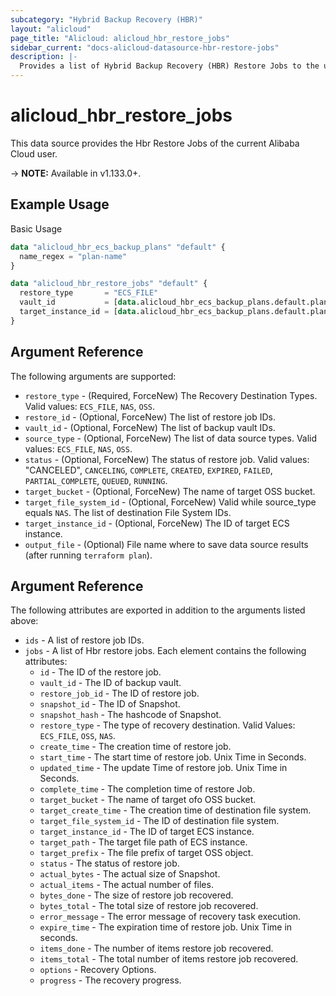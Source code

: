 ```yaml
---
subcategory: "Hybrid Backup Recovery (HBR)"
layout: "alicloud"
page_title: "Alicloud: alicloud_hbr_restore_jobs"
sidebar_current: "docs-alicloud-datasource-hbr-restore-jobs"
description: |-
  Provides a list of Hybrid Backup Recovery (HBR) Restore Jobs to the user.
---
```


# alicloud\_hbr\_restore\_jobs

This data source provides the Hbr Restore Jobs of the current Alibaba Cloud user.

-> **NOTE:** Available in v1.133.0+.

## Example Usage

Basic Usage

```terraform
data "alicloud_hbr_ecs_backup_plans" "default" {
  name_regex = "plan-name"
}

data "alicloud_hbr_restore_jobs" "default" {
  restore_type       = "ECS_FILE"
  vault_id           = [data.alicloud_hbr_ecs_backup_plans.default.plans.0.vault_id]
  target_instance_id = [data.alicloud_hbr_ecs_backup_plans.default.plans.0.instance_id]
}
```

## Argument Reference

The following arguments are supported:

* `restore_type` - (Required, ForceNew) The Recovery Destination Types. Valid values: `ECS_FILE`, `NAS`, `OSS`.
* `restore_id` - (Optional, ForceNew) The list of restore job IDs.
* `vault_id` - (Optional, ForceNew) The list of backup vault IDs.
* `source_type` - (Optional, ForceNew) The list of data source types. Valid values: `ECS_FILE`, `NAS`, `OSS`.
* `status` - (Optional, ForceNew) The status of restore job. Valid values: "CANCELED", `CANCELING`, `COMPLETE`, `CREATED`, `EXPIRED`, `FAILED`, `PARTIAL_COMPLETE`, `QUEUED`, `RUNNING`.
* `target_bucket` - (Optional, ForceNew) The name of target OSS bucket.
* `target_file_system_id` - (Optional, ForceNew) Valid while source_type equals `NAS`. The list of destination File System IDs.
* `target_instance_id` - (Optional, ForceNew) The ID of target ECS instance.
* `output_file` - (Optional) File name where to save data source results (after running `terraform plan`).


## Argument Reference

The following attributes are exported in addition to the arguments listed above:

* `ids` - A list of restore job IDs.
* `jobs` - A list of Hbr restore jobs. Each element contains the following attributes:
	* `id` - The ID of the restore job.
	* `vault_id` - The ID of backup vault.
	* `restore_job_id` - The ID of restore job.
	* `snapshot_id` - The ID of Snapshot.
	* `snapshot_hash` - The hashcode of Snapshot.
	* `restore_type` - The type of recovery destination. Valid Values: `ECS_FILE`, `OSS`, `NAS`.
	* `create_time` - The creation time of restore job.
	* `start_time` - The start time of restore job. Unix Time in Seconds.
	* `updated_time` - The update Time of restore job. Unix Time in Seconds.
	* `complete_time` - The completion time of restore Job.
	* `target_bucket` - The name of target ofo OSS bucket.
	* `target_create_time` - The creation time of destination file system.
	* `target_file_system_id` - The ID of destination file system.
	* `target_instance_id` - The ID of target ECS instance.
	* `target_path` - The target file path of ECS instance.
	* `target_prefix` - The file prefix of target OSS object.
	* `status` - The status of restore job.
	* `actual_bytes` - The actual size of Snapshot.
	* `actual_items` - The actual number of files.
	* `bytes_done` - The size of restore job recovered.
	* `bytes_total` - The total size of restore job recovered.
	* `error_message` - The error message of recovery task execution.
	* `expire_time` - The expiration time of restore job. Unix Time in seconds.
	* `items_done` - The number of items restore job recovered.
	* `items_total` - The total number of items restore job recovered.
	* `options` - Recovery Options.
	* `progress` - The recovery progress.

